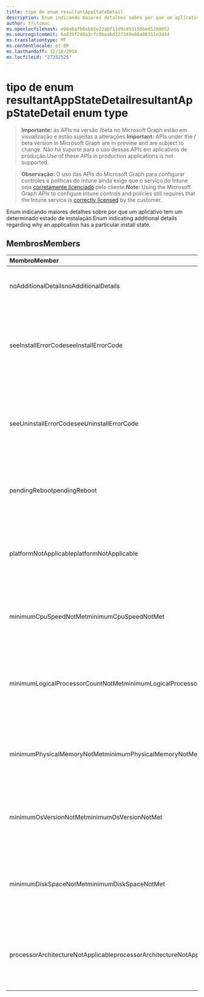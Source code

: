 ```yaml
---
title: tipo de enum resultantAppStateDetail
description: Enum indicando maiores detalhes sobre por que um aplicativo tem um determinado estado de instalação.
author: tfitzmac
ms.openlocfilehash: e06e8afb6ebb5e22abf11d9cd53150bed5288052
ms.sourcegitcommit: 6a82bf240a3cfc0baabd227349e08a08311e3d44
ms.translationtype: MT
ms.contentlocale: pt-BR
ms.lasthandoff: 12/18/2018
ms.locfileid: "27352525"
---
```

# <a name="resultantappstatedetail-enum-type"></a><span data-ttu-id="12e14-103">tipo de enum resultantAppStateDetail</span><span class="sxs-lookup"><span data-stu-id="12e14-103">resultantAppStateDetail enum type</span></span>

> <span data-ttu-id="12e14-104">**Importante:** as APIs na versão /beta no Microsoft Graph estão em visualização e estão sujeitas a alterações.</span><span class="sxs-lookup"><span data-stu-id="12e14-104">**Important:** APIs under the / beta version in Microsoft Graph are in preview and are subject to change.</span></span> <span data-ttu-id="12e14-105">Não há suporte para o uso dessas APIs em aplicativos de produção.</span><span class="sxs-lookup"><span data-stu-id="12e14-105">Use of these APIs in production applications is not supported.</span></span>

> <span data-ttu-id="12e14-106">**Observação:** O uso das APIs do Microsoft Graph para configurar controles e políticas do Intune ainda exige que o serviço do Intune seja [corretamente licenciado](https://go.microsoft.com/fwlink/?linkid=839381) pelo cliente.</span><span class="sxs-lookup"><span data-stu-id="12e14-106">**Note:** Using the Microsoft Graph APIs to configure Intune controls and policies still requires that the Intune service is [correctly licensed](https://go.microsoft.com/fwlink/?linkid=839381) by the customer.</span></span>

<span data-ttu-id="12e14-107">Enum indicando maiores detalhes sobre por que um aplicativo tem um determinado estado de instalação.</span><span class="sxs-lookup"><span data-stu-id="12e14-107">Enum indicating additional details regarding why an application has a particular install state.</span></span>
## <a name="members"></a><span data-ttu-id="12e14-108">Membros</span><span class="sxs-lookup"><span data-stu-id="12e14-108">Members</span></span>
|<span data-ttu-id="12e14-109">Membro</span><span class="sxs-lookup"><span data-stu-id="12e14-109">Member</span></span>|<span data-ttu-id="12e14-110">Valor</span><span class="sxs-lookup"><span data-stu-id="12e14-110">Value</span></span>|<span data-ttu-id="12e14-111">Descrição</span><span class="sxs-lookup"><span data-stu-id="12e14-111">Description</span></span>|
|:---|:---|:---|
|<span data-ttu-id="12e14-112">noAdditionalDetails</span><span class="sxs-lookup"><span data-stu-id="12e14-112">noAdditionalDetails</span></span>|<span data-ttu-id="12e14-113">0</span><span class="sxs-lookup"><span data-stu-id="12e14-113">0</span></span>|<span data-ttu-id="12e14-114">Sem detalhes adicionais estão disponíveis.</span><span class="sxs-lookup"><span data-stu-id="12e14-114">No additional details are available.</span></span>|
|<span data-ttu-id="12e14-115">seeInstallErrorCode</span><span class="sxs-lookup"><span data-stu-id="12e14-115">seeInstallErrorCode</span></span>|<span data-ttu-id="12e14-116">2000</span><span class="sxs-lookup"><span data-stu-id="12e14-116">2000</span></span>|<span data-ttu-id="12e14-117">Falha ao instalar o aplicativo.</span><span class="sxs-lookup"><span data-stu-id="12e14-117">Application failed to install.</span></span> <span data-ttu-id="12e14-118">Consulte a propriedade de código de erro para obter mais detalhes.</span><span class="sxs-lookup"><span data-stu-id="12e14-118">See error code property for more details.</span></span>|
|<span data-ttu-id="12e14-119">seeUninstallErrorCode</span><span class="sxs-lookup"><span data-stu-id="12e14-119">seeUninstallErrorCode</span></span>|<span data-ttu-id="12e14-120">4000</span><span class="sxs-lookup"><span data-stu-id="12e14-120">4000</span></span>|<span data-ttu-id="12e14-121">Falha ao desinstalar o aplicativo.</span><span class="sxs-lookup"><span data-stu-id="12e14-121">Application failed to uninstall.</span></span> <span data-ttu-id="12e14-122">Consulte a propriedade de código de erro para obter mais detalhes.</span><span class="sxs-lookup"><span data-stu-id="12e14-122">See error code property for more details.</span></span>|
|<span data-ttu-id="12e14-123">pendingReboot</span><span class="sxs-lookup"><span data-stu-id="12e14-123">pendingReboot</span></span>|<span data-ttu-id="12e14-124">5000</span><span class="sxs-lookup"><span data-stu-id="12e14-124">5000</span></span>|<span data-ttu-id="12e14-125">Dispositivo deve ser reiniciado para concluir a instalação do aplicativo.</span><span class="sxs-lookup"><span data-stu-id="12e14-125">Device must be rebooted to complete installation of the application.</span></span>|
|<span data-ttu-id="12e14-126">platformNotApplicable</span><span class="sxs-lookup"><span data-stu-id="12e14-126">platformNotApplicable</span></span>|<span data-ttu-id="12e14-127">-1006</span><span class="sxs-lookup"><span data-stu-id="12e14-127">-1006</span></span>|<span data-ttu-id="12e14-128">Aplicativo não é aplicável a nesta plataforma.</span><span class="sxs-lookup"><span data-stu-id="12e14-128">Application is not applicable to this platform.</span></span> <span data-ttu-id="12e14-129">(por exemplo, Android app voltada para o IOS)</span><span class="sxs-lookup"><span data-stu-id="12e14-129">(e.g. Android app targeted to IOS)</span></span>|
|<span data-ttu-id="12e14-130">minimumCpuSpeedNotMet</span><span class="sxs-lookup"><span data-stu-id="12e14-130">minimumCpuSpeedNotMet</span></span>|<span data-ttu-id="12e14-131">-1005</span><span class="sxs-lookup"><span data-stu-id="12e14-131">-1005</span></span>|<span data-ttu-id="12e14-132">Velocidade da CPU no dispositivo de destino é menor que o mínimo configurado.</span><span class="sxs-lookup"><span data-stu-id="12e14-132">CPU speed on the target device is less than the configured minimum.</span></span>|
|<span data-ttu-id="12e14-133">minimumLogicalProcessorCountNotMet</span><span class="sxs-lookup"><span data-stu-id="12e14-133">minimumLogicalProcessorCountNotMet</span></span>|<span data-ttu-id="12e14-134">-1004</span><span class="sxs-lookup"><span data-stu-id="12e14-134">-1004</span></span>|<span data-ttu-id="12e14-135">Contagem de processadores lógicos no dispositivo de destino é menor que o mínimo configurado.</span><span class="sxs-lookup"><span data-stu-id="12e14-135">Count of logical processors on the target device is less than the configured minimum.</span></span>|
|<span data-ttu-id="12e14-136">minimumPhysicalMemoryNotMet</span><span class="sxs-lookup"><span data-stu-id="12e14-136">minimumPhysicalMemoryNotMet</span></span>|<span data-ttu-id="12e14-137">-1003</span><span class="sxs-lookup"><span data-stu-id="12e14-137">-1003</span></span>|<span data-ttu-id="12e14-138">Quantidade de RAM no dispositivo de destino é menor que o mínimo configurado.</span><span class="sxs-lookup"><span data-stu-id="12e14-138">Amount of RAM on the target device is less than the configured minimum.</span></span>|
|<span data-ttu-id="12e14-139">minimumOsVersionNotMet</span><span class="sxs-lookup"><span data-stu-id="12e14-139">minimumOsVersionNotMet</span></span>|<span data-ttu-id="12e14-140">-1002</span><span class="sxs-lookup"><span data-stu-id="12e14-140">-1002</span></span>|<span data-ttu-id="12e14-141">Versão do sistema operacional no dispositivo de destino é menor que o mínimo configurado.</span><span class="sxs-lookup"><span data-stu-id="12e14-141">OS version on the target device is less than the configured minimum.</span></span>|
|<span data-ttu-id="12e14-142">minimumDiskSpaceNotMet</span><span class="sxs-lookup"><span data-stu-id="12e14-142">minimumDiskSpaceNotMet</span></span>|<span data-ttu-id="12e14-143">-1001</span><span class="sxs-lookup"><span data-stu-id="12e14-143">-1001</span></span>|<span data-ttu-id="12e14-144">Espaço em disco disponível no dispositivo de destino é menor que o mínimo configurado.</span><span class="sxs-lookup"><span data-stu-id="12e14-144">Available disk space on the target device is less than the configured minimum.</span></span>|
|<span data-ttu-id="12e14-145">processorArchitectureNotApplicable</span><span class="sxs-lookup"><span data-stu-id="12e14-145">processorArchitectureNotApplicable</span></span>|<span data-ttu-id="12e14-146">-1000</span><span class="sxs-lookup"><span data-stu-id="12e14-146">-1000</span></span>|<span data-ttu-id="12e14-147">Arquitetura de dispositivo (ex.: x86/amd64) não é aplicável para o aplicativo.</span><span class="sxs-lookup"><span data-stu-id="12e14-147">Device architecture (e.g. x86/amd64) is not applicable for the application.</span></span>|





